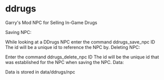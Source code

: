 # ddrugs

Garry's Mod NPC for Selling In-Game Drugs

Saving NPC:

While looking at a DDrugs NPC enter the command ddrugs_save_npc ID
The id will be a unique id to reference the NPC by.
Deleting NPC:

Enter the command ddrugs_delete_npc ID
The id will be the unique id that was established for the NPC when saving the NPC.
Data:

Data is stored in data/ddrugs/npc
